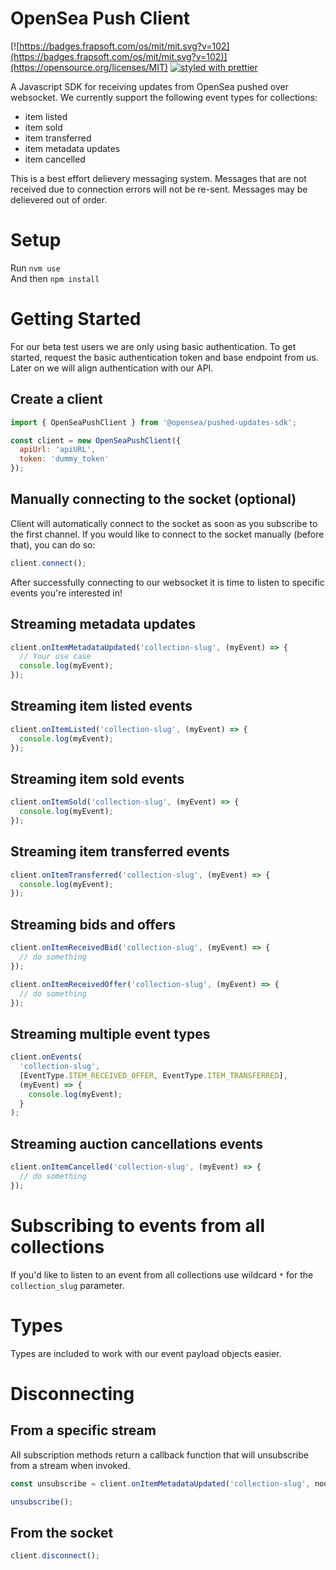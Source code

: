# OpenSea Push Client

[![https://badges.frapsoft.com/os/mit/mit.svg?v=102](https://badges.frapsoft.com/os/mit/mit.svg?v=102)](https://opensource.org/licenses/MIT)
[![styled with prettier](https://img.shields.io/badge/styled_with-prettier-ff69b4.svg)](https://github.com/prettier/prettier)

A Javascript SDK for receiving updates from OpenSea pushed over websocket. We currently support the following event types for collections:

- item listed
- item sold
- item transferred
- item metadata updates
- item cancelled

This is a best effort delievery messaging system. Messages that are not received due to connection errors will not be re-sent. Messages may be delievered out of order.

# Setup

Run `nvm use`  
And then `npm install`

# Getting Started

For our beta test users we are only using basic authentication. To get started, request the basic authentication token and base endpoint from us. Later on we will align authentication with our API.

## Create a client

```javascript
import { OpenSeaPushClient } from '@opensea/pushed-updates-sdk';

const client = new OpenSeaPushClient({
  apiUrl: 'apiURL',
  token: 'dummy_token'
});
```

## Manually connecting to the socket (optional)

Client will automatically connect to the socket as soon as you subscribe to the first channel.
If you would like to connect to the socket manually (before that), you can do so:

```javascript
client.connect();
```

After successfully connecting to our websocket it is time to listen to specific events you're interested in!

## Streaming metadata updates

```javascript
client.onItemMetadataUpdated('collection-slug', (myEvent) => {
  // Your use case
  console.log(myEvent);
});
```

## Streaming item listed events

```javascript
client.onItemListed('collection-slug', (myEvent) => {
  console.log(myEvent);
});
```

## Streaming item sold events

```javascript
client.onItemSold('collection-slug', (myEvent) => {
  console.log(myEvent);
});
```

## Streaming item transferred events

```javascript
client.onItemTransferred('collection-slug', (myEvent) => {
  console.log(myEvent);
});
```

## Streaming bids and offers

```javascript
client.onItemReceivedBid('collection-slug', (myEvent) => {
  // do something
});

client.onItemReceivedOffer('collection-slug', (myEvent) => {
  // do something
});
```

## Streaming multiple event types

```javascript
client.onEvents(
  'collection-slug',
  [EventType.ITEM_RECEIVED_OFFER, EventType.ITEM_TRANSFERRED],
  (myEvent) => {
    console.log(myEvent);
  }
);
```

## Streaming auction cancellations events

```javascript
client.onItemCancelled('collection-slug', (myEvent) => {
  // do something
});
```

# Subscribing to events from all collections

If you'd like to listen to an event from all collections use wildcard `*` for the `collection_slug` parameter.

# Types

Types are included to work with our event payload objects easier.

# Disconnecting

## From a specific stream

All subscription methods return a callback function that will unsubscribe from a stream when invoked.

```javascript
const unsubscribe = client.onItemMetadataUpdated('collection-slug', noop);

unsubscribe();
```

## From the socket

```javascript
client.disconnect();
```
